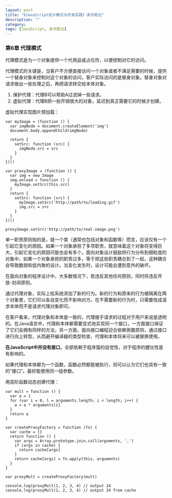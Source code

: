 ```yaml
---
layout: post
title: "《JavaScript设计模式与开发实践》读书笔记"
description: ""
category: 
tags: [JavaScript, 读书笔记]
---
```


### 第6章 代理模式

代理模式是为一个对象提供一个代用品或占位符，以便控制对它的访问。

代理模式的关键是，当客户不方便直接访问一个对象或者不满足需要的时候，提供一个替身对象来控制对这个对象的访问，客户实际访问的是替身对象。替身对象对请求做出一些处理之后，再把请求转交给本体对象。

1. 保护代理：代理B可以帮助A过滤掉一些请求。
2. 虚拟代理：代理B把一些开销很大的对象，延迟到真正需要它的时候才创建。

虚拟代理实现图片预加载：

    var myImage = (function () {
      var imgNode = document.createElement('img')
      document.body.appendChild(imgNode)

      return {
        setSrc: function (src) {
          imgNode.src = src
        }
      }
    })()

    var proxyImage = (function () {
      var img = new Image
      img.onload = function () {
        myImage.setSrc(this.src)
      }
      return {
        setSrc: function (src) {
          myImage.setSrc('http://path/to/loading.gif')
          img.src = src
        }
      }
    })()

    proxyImage.setSrc('http://path/to/real-image.png')

单一职责原则指的是，就一个类（通常也包括对象和函数等）而言，应该仅有一个引起它变化的原因。如果一个对象承担了多项职责，就意味着这个对象将变得巨大，引起它变化的原因可能也会有多个。面向对象设计鼓励将行为分布到细粒度的对象中，如果一个对象承担的职责过多，等于把这些职责耦合到了一起，这种耦合会导致脆弱和低内聚的设计。当变化发生时，设计可能会遭到意外的破坏。

在面向对象的程序设计中，大多数情况下，若违反其他任何原则，同时将违反开放-封闭原则。

通过代理对象，实际上给系统添加了新的行为。新的行为和原来的行为被隔离在两个对象里，它们可以各自变化而不影响对方。在不需要新的行为时，只需要改成请求本体而不是请求代理对象即可。

在客户看来，代理对象和本体是一致的，代理接手请求的过程对于用户来说是透明的。在Java语言中，代理和本体都需要显式地实现同一个接口，一方面接口保证了它们会拥有同样的方法，另一方面，面向接口编程迎合依赖倒置原则，通过接口进行向上转型，从而避开编译器的类型检查，代理和本体将来可以被替换使用。

**在JavaScript中并没有接口**。全部依赖于程序猿的自觉性，对于程序的健壮性是有影响的。

如果代理和本体都为一个函数，函数必然都能被执行，则可以认为它们也具有一致的“接口”。最好能使用同一组参数。

用高阶函数动态创建代理：

    var mult = function () {
      var a = 1
      for (var i = 0, l = arguments.length; i < length; i++) {
        a = a * arguments[i]
      }
      return a
    }

    var createProxyFactory = function (fn) {
      var cache = {}
      return function () {
        var args = Array.prototype.join.call(arguments, ',')
        if (args in cache) {
          return cache[args]
        }
        return cache[args] = fn.apply(this, arguments)
      }
    }

    var proxyMult = createProxyFactory(mult)

    console.log(proxyMult(1, 2, 3, 4) // output 24
    console.log(proxyMult(1, 2, 3, 4) // output 24 from cache
